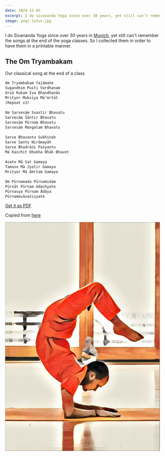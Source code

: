 ```yaml
---
date: 2024-12-02
excerpt: I do sivananda Yoga since over 30 years, yet still can't remember the songs at the end of the yoga classes. So I collected them...
image: yogi-lotus.jpg
---
```


I do Sivananda Yoga since over 30 years in [Munich](https://muenchen.sivananda.yoga), yet still can't remember the songs at the end of the yoga classes. So I collected them in order to have them in a printable manner.

## The Om Tryambakam

Our classical song at the end of a class 

```
Om Tryambakam Yajāmahe
Sugandhim Pusti Vardhanam
Urvā Rukam Iva Bhandhanān
Mrityor Muksīya Mā’mrtāt
(Repeat x3)

Om Sarvesām Svastir Bhavatu
Sarvesām Śāntir Bhavatu
Sarvesām Pūrnam Bhavatu
Sarvesām Mangalam Bhavatu

Sarve Bhavantu Sukhinah
Sarve Santu Nirāmayāh
Sarve Bhadrāni Paśyantu
Mā Kaschit Dhukha Bhāk Bhavet

Asato Mā Sat Gamaya
Tamaso Mā Jyotir Gamaya
Mrityor Mā Amrtam Gamaya

Om Pūrnamada Pūrnamidam
Pūrnāt Pūrnam Udachyate
Pūrnasya Pūrnam Ādāya
Pūrnamevāvaśisyate
```

[Get it as PDF](om_trayambakam.pdf)

Copied from [here](https://bodymindlight.com/opening-and-closing-prayers-in-sivananda-yoga)

![Yogi doing the lotus](yogi-lotus.jpg)
